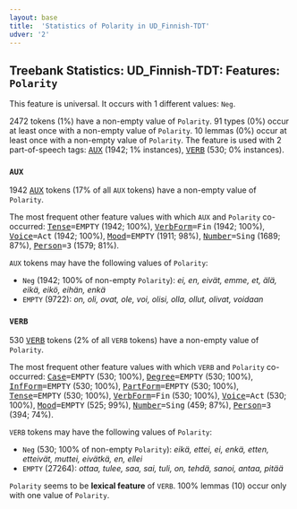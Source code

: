 ```yaml
---
layout: base
title:  'Statistics of Polarity in UD_Finnish-TDT'
udver: '2'
---
```


## Treebank Statistics: UD_Finnish-TDT: Features: `Polarity`

This feature is universal.
It occurs with 1 different values: `Neg`.

2472 tokens (1%) have a non-empty value of `Polarity`.
91 types (0%) occur at least once with a non-empty value of `Polarity`.
10 lemmas (0%) occur at least once with a non-empty value of `Polarity`.
The feature is used with 2 part-of-speech tags: <tt><a href="fi_tdt-pos-AUX.html">AUX</a></tt> (1942; 1% instances), <tt><a href="fi_tdt-pos-VERB.html">VERB</a></tt> (530; 0% instances).

### `AUX`

1942 <tt><a href="fi_tdt-pos-AUX.html">AUX</a></tt> tokens (17% of all `AUX` tokens) have a non-empty value of `Polarity`.

The most frequent other feature values with which `AUX` and `Polarity` co-occurred: <tt><a href="fi_tdt-feat-Tense.html">Tense</a></tt><tt>=EMPTY</tt> (1942; 100%), <tt><a href="fi_tdt-feat-VerbForm.html">VerbForm</a></tt><tt>=Fin</tt> (1942; 100%), <tt><a href="fi_tdt-feat-Voice.html">Voice</a></tt><tt>=Act</tt> (1942; 100%), <tt><a href="fi_tdt-feat-Mood.html">Mood</a></tt><tt>=EMPTY</tt> (1911; 98%), <tt><a href="fi_tdt-feat-Number.html">Number</a></tt><tt>=Sing</tt> (1689; 87%), <tt><a href="fi_tdt-feat-Person.html">Person</a></tt><tt>=3</tt> (1579; 81%).

`AUX` tokens may have the following values of `Polarity`:

* `Neg` (1942; 100% of non-empty `Polarity`): <em>ei, en, eivät, emme, et, älä, eikä, eikö, eihän, enkä</em>
* `EMPTY` (9722): <em>on, oli, ovat, ole, voi, olisi, olla, ollut, olivat, voidaan</em>

### `VERB`

530 <tt><a href="fi_tdt-pos-VERB.html">VERB</a></tt> tokens (2% of all `VERB` tokens) have a non-empty value of `Polarity`.

The most frequent other feature values with which `VERB` and `Polarity` co-occurred: <tt><a href="fi_tdt-feat-Case.html">Case</a></tt><tt>=EMPTY</tt> (530; 100%), <tt><a href="fi_tdt-feat-Degree.html">Degree</a></tt><tt>=EMPTY</tt> (530; 100%), <tt><a href="fi_tdt-feat-InfForm.html">InfForm</a></tt><tt>=EMPTY</tt> (530; 100%), <tt><a href="fi_tdt-feat-PartForm.html">PartForm</a></tt><tt>=EMPTY</tt> (530; 100%), <tt><a href="fi_tdt-feat-Tense.html">Tense</a></tt><tt>=EMPTY</tt> (530; 100%), <tt><a href="fi_tdt-feat-VerbForm.html">VerbForm</a></tt><tt>=Fin</tt> (530; 100%), <tt><a href="fi_tdt-feat-Voice.html">Voice</a></tt><tt>=Act</tt> (530; 100%), <tt><a href="fi_tdt-feat-Mood.html">Mood</a></tt><tt>=EMPTY</tt> (525; 99%), <tt><a href="fi_tdt-feat-Number.html">Number</a></tt><tt>=Sing</tt> (459; 87%), <tt><a href="fi_tdt-feat-Person.html">Person</a></tt><tt>=3</tt> (394; 74%).

`VERB` tokens may have the following values of `Polarity`:

* `Neg` (530; 100% of non-empty `Polarity`): <em>eikä, ettei, ei, enkä, etten, etteivät, muttei, eivätkä, en, ellei</em>
* `EMPTY` (27264): <em>ottaa, tulee, saa, sai, tuli, on, tehdä, sanoi, antaa, pitää</em>

`Polarity` seems to be **lexical feature** of `VERB`. 100% lemmas (10) occur only with one value of `Polarity`.

